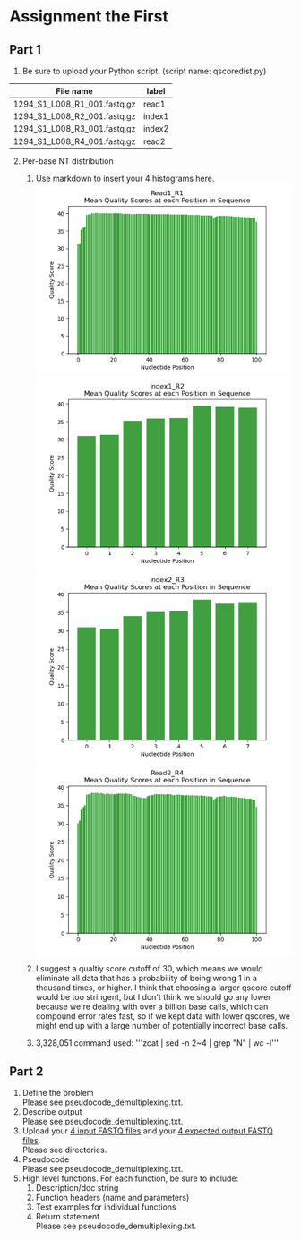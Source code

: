 # Assignment the First

## Part 1
1. Be sure to upload your Python script. (script name: qscoredist.py)

| File name | label |
|---|---|
| 1294_S1_L008_R1_001.fastq.gz | read1 |
| 1294_S1_L008_R2_001.fastq.gz | index1 |
| 1294_S1_L008_R3_001.fastq.gz | index2 |
| 1294_S1_L008_R4_001.fastq.gz | read2 |

2. Per-base NT distribution
    1. Use markdown to insert your 4 histograms here.
![R1 Qscore Histogram](https://github.com/2020-bgmp/demultiplexing-demiglidden/blob/master/Assignment-the-first/qscore_histRead1_R1.png?raw=true)
![R2 Qscore Histogram](https://github.com/2020-bgmp/demultiplexing-demiglidden/blob/master/Assignment-the-first/qscore_histIndex1_R2.png?raw=true)
![R3 Qscore Histogram](https://github.com/2020-bgmp/demultiplexing-demiglidden/blob/master/Assignment-the-first/qscore_histIndex2_R3.png?raw=true)
![R4 Qscore Histogram](https://github.com/2020-bgmp/demultiplexing-demiglidden/blob/master/Assignment-the-first/qscore_histRead2_R4.png?raw=true)

    2. I suggest a qualtiy score cutoff of 30, which means we would eliminate all data that has a probability of being wrong 1 in a thousand times, or higher. I think that choosing a larger qscore cutoff would be too stringent, but I don't think we should go any lower because we're dealing with over a billion base calls, which can compound error rates fast, so if we kept data with lower qscores, we might end up with a large number of potentially incorrect base calls.
    3. 3,328,051
    command used: '''zcat <file> | sed -n 2~4 | grep "N" | wc -l'''
    
## Part 2
1. Define the problem  
Please see pseudocode_demultiplexing.txt.
2. Describe output  
Please see pseudocode_demultiplexing.txt.
3. Upload your [4 input FASTQ files](../TEST-input_FASTQ) and your [4 expected output FASTQ files](../TEST-output_FASTQ).  
Please see directories.
4. Pseudocode  
Please see pseudocode_demultiplexing.txt.
5. High level functions. For each function, be sure to include:
    1. Description/doc string
    2. Function headers (name and parameters)
    3. Test examples for individual functions
    4. Return statement  
Please see pseudocode_demultiplexing.txt.
